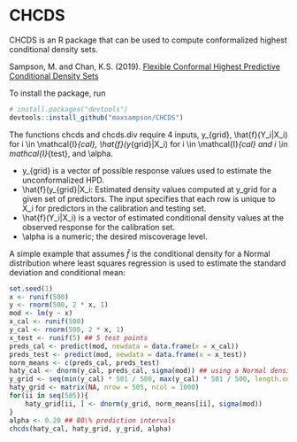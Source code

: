 # CHCDS
CHCDS is an R package that can be used to compute conformalized highest conditional density sets.

Sampson, M. and Chan, K.S. (2019). [Flexible Conformal Highest Predictive Conditional Density Sets](https://arxiv.org/abs/2406.18052)

To install the package, run

```R
# install.packages("devtools")
devtools::install_github("maxsampson/CHCDS")
```

The functions chcds and chcds.div require 4 inputs, y_{grid}, \hat{f}(Y_i|X_i) for i \in \mathcal{I}_{cal}, \hat{f}(y_{grid}|X_i) for i \in \mathcal{I}_{cal} and i \in mathcal{I}_{test}, and \alpha.

- y_{grid} is a vector of possible response values used to estimate the unconformalized HPD.
- \hat{f}(y_{grid}|X_i: Estimated density values computed at y_grid for a given set of predictors. The input specifies that each row is unique to X_i for predictors in the calibration and testing set. 
- \hat{f}(Y_i|X_i) is a vector of estimated conditional density values at the observed response for the calibration set.
- \alpha is a numeric; the desired miscoverage level.

A simple example that assumes $\hat{f}$ is the conditional density for a Normal distribution where least squares regression is used to estimate the standard deviation and conditional mean:

```R
set.seed(1)
x <- runif(500)
y <- rnorm(500, 2 * x, 1)
mod <- lm(y ~ x)
x_cal <- runif(500)
y_cal <- rnorm(500, 2 * x, 1)
x_test <- runif(5) ## 5 test points
preds_cal <- predict(mod, newdata = data.frame(x = x_cal))
preds_test <- predict(mod, newdata = data.frame(x = x_test))
norm_means <- c(preds_cal, preds_test)
haty_cal <- dnorm(y_cal, preds_cal, sigma(mod)) ## using a Normal density
y_grid <- seq(min(y_cal) * 501 / 500, max(y_cal) * 501 / 500, length.out = 1000)
haty_grid <- matrix(NA, nrow = 505, ncol = 1000)
for(ii in seq(505)){
    haty_grid[ii, ] <- dnorm(y_grid, norm_means[ii], sigma(mod))
}
alpha <- 0.20 ## 80\% prediction intervals
chcds(haty_cal, haty_grid, y_grid, alpha)
```
